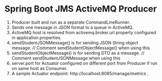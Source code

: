 # Spring Boot JMS ActiveMQ Producer

1. Producer built and run as a separate CommandLineRunner.
2. Sends one message in JSON format to a queue in ActiveMQ.
3. ActiveMQ host is resolved from activemq.broker.url property configured in application.properties.
4. sendStudentJSONMessage() is for sending JSON String object message. // Comment sendStudentObjectMessage() when using this 
5. sendStudentObjectMessage() is for sending DTO as a message. // Comment sendStudentJSONMessage when using this
6. server.port for Actuator configured on different port from Producer if run on same host as Consumer.
7. A sample Actuator endpoint: http://localhost:8085/manage/metrics .
